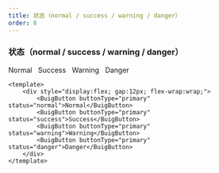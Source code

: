 ```yaml
---
title: 状态（normal / success / warning / danger）
order: 8
---
```


### 状态（normal / success / warning / danger）

<div class="demo-row" style="display:flex; gap:12px; flex-wrap:wrap;">
  <BuigButton buttonType="primary" status="normal">Normal</BuigButton>
  <BuigButton buttonType="primary" status="success">Success</BuigButton>
  <BuigButton buttonType="primary" status="warning">Warning</BuigButton>
  <BuigButton buttonType="primary" status="danger">Danger</BuigButton>
</div>

```vue
<template>
    <div style="display:flex; gap:12px; flex-wrap:wrap;">
        <BuigButton buttonType="primary" status="normal">Normal</BuigButton>
        <BuigButton buttonType="primary" status="success">Success</BuigButton>
        <BuigButton buttonType="primary" status="warning">Warning</BuigButton>
        <BuigButton buttonType="primary" status="danger">Danger</BuigButton>
    </div>
</template>
```
